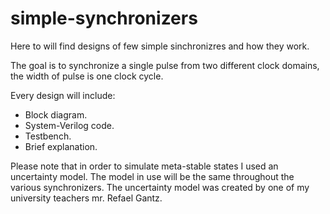 # simple-synchronizers
Here to will find designs of few simple sinchronizres and how they work. 

The goal is to synchronize a single pulse from two different clock domains, the width of pulse is one clock cycle.

Every design will include:
* Block diagram.
* System-Verilog code.
* Testbench.
* Brief explanation.

Please note that in order to simulate meta-stable states I used an uncertainty model. The model in use will be the same throughout the various synchronizers.
The uncertainty model was created by one of my university teachers mr. Refael Gantz.

